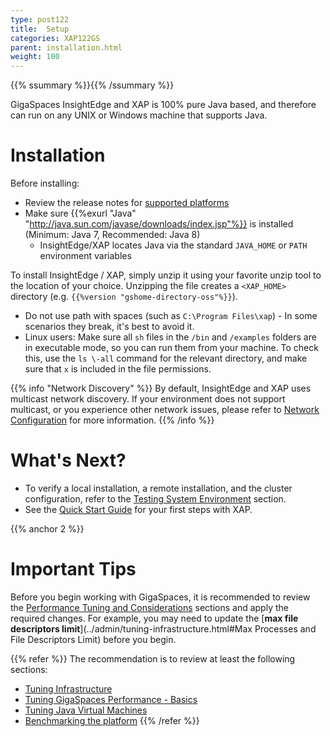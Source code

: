 ```yaml
---
type: post122
title:  Setup
categories: XAP122GS
parent: installation.html
weight: 100
---
```


{{% ssummary %}}{{% /ssummary %}}

GigaSpaces InsightEdge and XAP is 100% pure Java based, and therefore can run on any UNIX or Windows machine that supports Java.

# Installation

Before installing:

- Review the release notes for [supported platforms](/xap/12.2/rn/supported-platforms.html)
- Make sure {{%exurl "Java" "http://java.sun.com/javase/downloads/index.jsp"%}} is installed (Minimum: Java 7, Recommended: Java 8)
   - InsightEdge/XAP locates Java via the standard `JAVA_HOME` or `PATH` environment variables

To install InsightEdge / XAP, simply unzip it using your favorite unzip tool to the location of your choice. Unzipping the file creates a `<XAP_HOME>` directory (e.g. `{{%version "gshome-directory-oss"%}}`).

- Do not use path with spaces (such as `C:\Program Files\xap`) - In some scenarios they break, it's best to avoid it.
- Linux users: Make sure all `sh` files in the `/bin` and `/examples` folders are in executable mode, so you can run them from your machine. To check this, use the `ls \-all` command for the relevant directory, and make sure that `x` is included in the file permissions.

{{% info "Network Discovery" %}}
By default, InsightEdge and XAP uses multicast network discovery. If your environment does not support multicast, or you experience other network issues, please refer to [Network Configuration](../admin/network.html) for more information.
{{% /info %}}

# What's Next?

- To verify a local installation, a remote installation, and the cluster configuration, refer to the [Testing System Environment](../admin/troubleshooting-testing-system-environment.html) section.
- See the [Quick Start Guide]({{%currentjavatuturl%}}) for your first steps with XAP.

{{% anchor 2 %}}

# Important Tips

Before you begin working with GigaSpaces, it is recommended to review the [Performance Tuning and Considerations](../admin/tuning.html) sections and apply the required changes. For example, you may need to update the [**max file descriptors limit**](../admin/tuning-infrastructure.html#Max Processes and File Descriptors Limit) before you begin.

{{% refer %}}
 The recommendation is to review at least the following sections:

- [Tuning Infrastructure](../admin/tuning-infrastructure.html)
- [Tuning GigaSpaces Performance - Basics](../admin/tuning-gigaspaces-performance.html)
- [Tuning Java Virtual Machines](../admin/tuning-java-virtual-machines.html)
- [Benchmarking the platform](../admin/moving-into-production-checklist.html)
{{% /refer %}}


